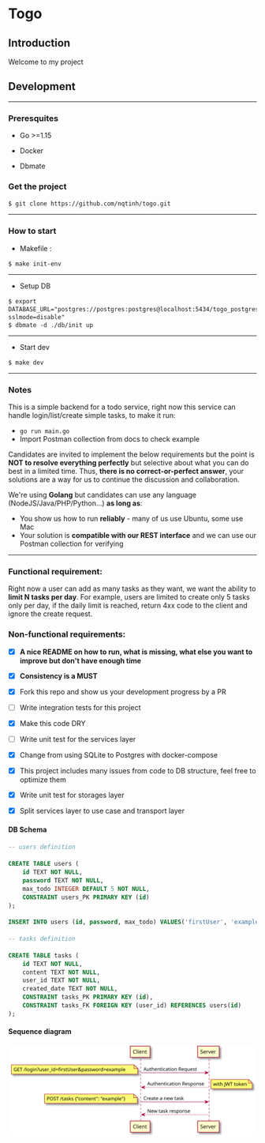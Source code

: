 # Togo

## Introduction

Welcome to my project

## Development

---

### Preresquites

- Go >=1.15

- Docker

- Dbmate

### Get the project

```shell
$ git clone https://github.com/nqtinh/togo.git
```

---

### How to start

- Makefile :

```shell
$ make init-env
```

---

- Setup DB

```shell
$ export DATABASE_URL="postgres://postgres:postgres@localhost:5434/togo_postgres?sslmode=disable"
$ dbmate -d ./db/init up
```

---

- Start dev

```shell
$ make dev
```

---


### Notes
This is a simple backend for a todo service, right now this service can handle login/list/create simple tasks, to make it run:
- `go run main.go`
- Import Postman collection from docs to check example

Candidates are invited to implement the below requirements but the point is **NOT to resolve everything perfectly** but selective about what you can do best in a limited time.
Thus, **there is no correct-or-perfect answer**, your solutions are a way for us to continue the discussion and collaboration.

We're using **Golang** but candidates can use any language (NodeJS/Java/PHP/Python...) **as long as**:
- You show us how to run **reliably** - many of us use Ubuntu, some use Mac
- Your solution is **compatible with our REST interface** and we can use our Postman collection for verifying

---

### Functional requirement:
Right now a user can add as many tasks as they want, we want the ability to **limit N tasks per day**.
For example, users are limited to create only 5 tasks only per day, if the daily limit is reached, return 4xx code to the client and ignore the create request.

### Non-functional requirements:
- [x] **A nice README on how to run, what is missing, what else you want to improve but don't have enough time**
- [x] **Consistency is a MUST**
- [x] Fork this repo and show us your development progress by a PR
- [ ] Write integration tests for this project
- [x] Make this code DRY
- [ ] Write unit test for the services layer
- [x] Change from using SQLite to Postgres with docker-compose
- [x] This project includes many issues from code to DB structure, feel free to optimize them
- [x] Write unit test for storages layer
- [x] Split services layer to use case and transport layer


#### DB Schema
```sql
-- users definition

CREATE TABLE users (
	id TEXT NOT NULL,
	password TEXT NOT NULL,
	max_todo INTEGER DEFAULT 5 NOT NULL,
	CONSTRAINT users_PK PRIMARY KEY (id)
);

INSERT INTO users (id, password, max_todo) VALUES('firstUser', 'example', 5);

-- tasks definition

CREATE TABLE tasks (
	id TEXT NOT NULL,
	content TEXT NOT NULL,
	user_id TEXT NOT NULL,
    created_date TEXT NOT NULL,
	CONSTRAINT tasks_PK PRIMARY KEY (id),
	CONSTRAINT tasks_FK FOREIGN KEY (user_id) REFERENCES users(id)
);
```

#### Sequence diagram
![auth and create tasks request](https://github.com/manabie-com/togo/blob/master/docs/sequence.svg)
